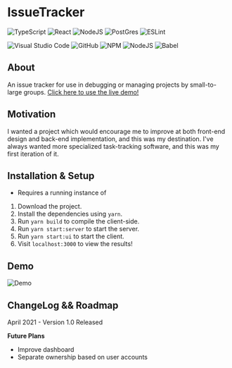 # IssueTracker

![TypeScript](https://img.shields.io/badge/typescript-%23007ACC.svg?style=for-the-badge&logo=typescript&logoColor=white)
![React](https://img.shields.io/badge/react-%2320232a.svg?style=for-the-badge&logo=react&logoColor=%2361DAFB)
![NodeJS](https://img.shields.io/badge/node.js-6DA55F?style=for-the-badge&logo=node.js&logoColor=white)
![PostGres](https://img.shields.io/badge/postgres-%23316192.svg?style=for-the-badge&logo=postgresql&logoColor=white)
![ESLint](https://img.shields.io/badge/ESLint-4B3263?style=for-the-badge&logo=eslint&logoColor=white)

![Visual Studio Code](https://img.shields.io/badge/Visual%20Studio%20Code-0078d7.svg?style=for-the-badge&logo=visual-studio-code&logoColor=white)
![GitHub](https://img.shields.io/badge/github-%23121011.svg?style=for-the-badge&logo=github&logoColor=white)
![NPM](https://img.shields.io/badge/NPM-%23000000.svg?style=for-the-badge&logo=npm&logoColor=white)
![NodeJS](https://img.shields.io/badge/node.js-6DA55F?style=for-the-badge&logo=node.js&logoColor=white)
![Babel](https://img.shields.io/badge/Babel-F9DC3e?style=for-the-badge&logo=babel&logoColor=black)

## About
An issue tracker for use in debugging or managing projects by small-to-large groups. [Click here to use the live demo!](https://adb-issuance.herokuapp.com/)

## Motivation

I wanted a project which would encourage me to improve at both front-end design and back-end implementation, and this was my destination. I've always wanted more specialized task-tracking software, and this was my first iteration of it.

## Installation & Setup

* Requires a running instance of 

1. Download the project.
2. Install the dependencies using `yarn`.
3. Run `yarn build` to compile the client-side.
4. Run `yarn start:server` to start the server.
5. Run `yarn start:ui` to start the client.
6. Visit `localhost:3000` to view the results!

## Demo

![Demo](https://user-images.githubusercontent.com/42557448/135191878-46292bbf-ace6-4e81-90cd-eff4ff5f5a54.gif)

## ChangeLog && Roadmap

April 2021 - Version 1.0 Released

**Future Plans**
* Improve dashboard
* Separate ownership based on user accounts

